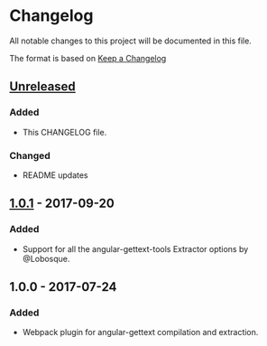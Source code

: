 # Changelog
All notable changes to this project will be documented in this file.

The format is based on [Keep a Changelog](http://keepachangelog.com/en/1.0.0/)

## [Unreleased]
### Added
- This CHANGELOG file.

### Changed
- README updates

## [1.0.1] - 2017-09-20
### Added
- Support for all the angular-gettext-tools Extractor options by @Lobosque.

## 1.0.0 - 2017-07-24
### Added
- Webpack plugin for angular-gettext compilation and extraction.

[Unreleased]: https://github.com/augusto-altman/angular-gettext-plugin/compare/1.0.1...HEAD
[1.0.1]: https://github.com/augusto-altman/angular-gettext-plugin/compare/1.0.0...1.0.1
